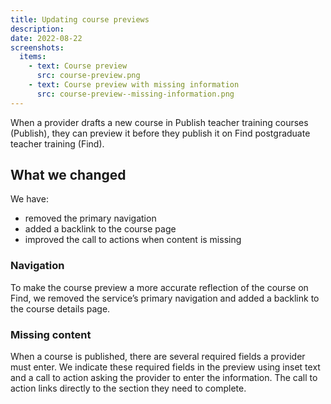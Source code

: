 ```yaml
---
title: Updating course previews
description:
date: 2022-08-22
screenshots:
  items:
    - text: Course preview
      src: course-preview.png
    - text: Course preview with missing information
      src: course-preview--missing-information.png
---
```


When a provider drafts a new course in Publish teacher training courses (Publish), they can preview it before they publish it on Find postgraduate teacher training (Find).

## What we changed

We have:

- removed the primary navigation
- added a backlink to the course page
- improved the call to actions when content is missing

### Navigation

To make the course preview a more accurate reflection of the course on Find, we removed the service’s primary navigation and added a backlink to the course details page.

### Missing content

When a course is published, there are several required fields a provider must enter. We indicate these required fields in the preview using inset text and a call to action asking the provider to enter the information. The call to action links directly to the section they need to complete.
